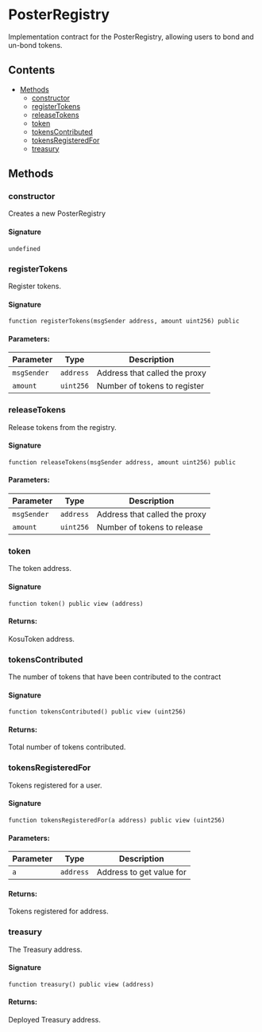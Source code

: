# PosterRegistry

Implementation contract for the PosterRegistry, allowing users to bond and un-bond tokens.

## Contents

-   [Methods](undefined)
    -   [constructor](#constructor)
    -   [registerTokens](#registertokens)
    -   [releaseTokens](#releasetokens)
    -   [token](#token)
    -   [tokensContributed](#tokenscontributed)
    -   [tokensRegisteredFor](#tokensregisteredfor)
    -   [treasury](#treasury)

## Methods

### constructor

Creates a new PosterRegistry

#### Signature

```solidity
undefined
```

### registerTokens

Register tokens.

#### Signature

```solidity
function registerTokens(msgSender address, amount uint256) public
```

#### Parameters:

| Parameter   | Type      | Description                   |
| ----------- | --------- | ----------------------------- |
| `msgSender` | `address` | Address that called the proxy |
| `amount`    | `uint256` | Number of tokens to register  |

### releaseTokens

Release tokens from the registry.

#### Signature

```solidity
function releaseTokens(msgSender address, amount uint256) public
```

#### Parameters:

| Parameter   | Type      | Description                   |
| ----------- | --------- | ----------------------------- |
| `msgSender` | `address` | Address that called the proxy |
| `amount`    | `uint256` | Number of tokens to release   |

### token

The token address.

#### Signature

```solidity
function token() public view (address)
```

#### Returns:

KosuToken address.

### tokensContributed

The number of tokens that have been contributed to the contract

#### Signature

```solidity
function tokensContributed() public view (uint256)
```

#### Returns:

Total number of tokens contributed.

### tokensRegisteredFor

Tokens registered for a user.

#### Signature

```solidity
function tokensRegisteredFor(a address) public view (uint256)
```

#### Parameters:

| Parameter | Type      | Description              |
| --------- | --------- | ------------------------ |
| `a`       | `address` | Address to get value for |

#### Returns:

Tokens registered for address.

### treasury

The Treasury address.

#### Signature

```solidity
function treasury() public view (address)
```

#### Returns:

Deployed Treasury address.
